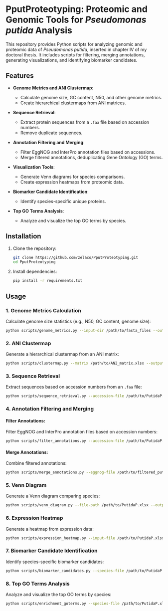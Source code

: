 # PputProteotyping: Proteomic and Genomic Tools for *Pseudomonas putida* Analysis

This repository provides Python scripts for analyzing genomic and proteomic data of *Pseudomonas putida*, inserted in chapter IV of my doctoral thesis. It includes scripts for filtering, merging annotations, generating visualizations, and identifying biomarker candidates.

## Features
- **Genome Metrics and ANI Clustermap**:
  - Calculate genome size, GC content, N50, and other genome metrics.
  - Create hierarchical clustermaps from ANI matrices.

- **Sequence Retrieval**:
  - Extract protein sequences from a `.faa` file based on accession numbers.
  - Remove duplicate sequences.

- **Annotation Filtering and Merging**:
  - Filter EggNOG and InterPro annotation files based on accessions.
  - Merge filtered annotations, deduplicating Gene Ontology (GO) terms.

- **Visualization Tools**:
  - Generate Venn diagrams for species comparisons.
  - Create expression heatmaps from proteomic data.

- **Biomarker Candidate Identification**:
  - Identify species-specific unique proteins.

- **Top GO Terms Analysis**:
  - Analyze and visualize the top GO terms by species.

## Installation
1. Clone the repository:
   ```bash
   git clone https://github.com/zelaco/PputProteotyping.git
   cd PputProteotyping
   ```

2. Install dependencies:
   ```bash
   pip install -r requirements.txt
   ```

## Usage

### 1. Genome Metrics Calculation
Calculate genome size statistics (e.g., N50, GC content, genome size):
```bash
python scripts/genome_metrics.py --input-dir /path/to/fasta_files --output-file /path/to/genome_stats.csv
```

### 2. ANI Clustermap
Generate a hierarchical clustermap from an ANI matrix:
```bash
python scripts/clustermap.py --matrix /path/to/ANI_matrix.xlsx --output /path/to/clustermap.png
```

### 3. Sequence Retrieval
Extract sequences based on accession numbers from an `.faa` file:
```bash
python scripts/sequence_retrieval.py --accession-file /path/to/PutidaP.xlsx --proteome-file /path/to/PputidaProteome.faa --output-file /path/to/unique_proteotyping_sequences.faa
```

### 4. Annotation Filtering and Merging
#### Filter Annotations:
Filter EggNOG and InterPro annotation files based on accession numbers:
```bash
python scripts/filter_annotations.py --accession-file /path/to/PutidaP.xlsx --eggnog-file /path/to/putida_eggnog.xlsx --interpro-file /path/to/putida_interpro.xlsx --eggnog-output /path/to/filtered_putida_eggnog.xlsx --interpro-output /path/to/filtered_putida_interpro.xlsx
```

#### Merge Annotations:
Combine filtered annotations:
```bash
python scripts/merge_annotations.py --eggnog-file /path/to/filtered_putida_eggnog.xlsx --interpro-file /path/to/filtered_putida_interpro.xlsx --output-file /path/to/merged_putida_annotations.xlsx
```

### 5. Venn Diagram
Generate a Venn diagram comparing species:
```bash
python scripts/venn_diagram.py --file-path /path/to/PutidaP.xlsx --output-file /path/to/VennDiagram.png
```

### 6. Expression Heatmap
Generate a heatmap from expression data:
```bash
python scripts/expression_heatmap.py --input-file /path/to/PutidaP.xlsx --output-file /path/to/clustermap_def.png --accession-column Accession --heatmap-columns ICU_D3_79 ICU_D3_93 UCE_D3_119 UCE_D3_129 UCE_D4_115
```

### 7. Biomarker Candidate Identification
Identify species-specific biomarker candidates:
```bash
python scripts/biomarker_candidates.py --species-file /path/to/PutidaP.xlsx --annotations-file /path/to/merged_putida_annotations.xlsx --output-file /path/to/biomarker_candidates_all.xlsx
```

### 8. Top GO Terms Analysis
Analyze and visualize the top GO terms by species:
```bash
python scripts/enrichment_goterms.py --species-file /path/to/PutidaP.xlsx --annotations-file /path/to/merged_putida_annotations.xlsx --output-dir /path/to/outputs
```
